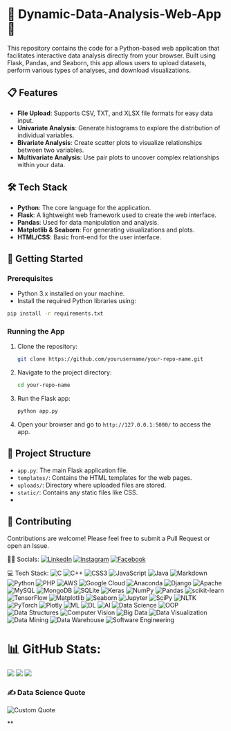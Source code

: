 # 🚀 Dynamic-Data-Analysis-Web-App🚀 
This repository contains the code for a Python-based web application that facilitates interactive data analysis directly from your browser. Built using Flask, Pandas, and Seaborn, this app allows users to upload datasets, perform various types of analyses, and download visualizations.

## 📋 Features

- **File Upload**: Supports CSV, TXT, and XLSX file formats for easy data input.
- **Univariate Analysis**: Generate histograms to explore the distribution of individual variables.
- **Bivariate Analysis**: Create scatter plots to visualize relationships between two variables.
- **Multivariate Analysis**: Use pair plots to uncover complex relationships within your data.

## 🛠️ Tech Stack

- **Python**: The core language for the application.
- **Flask**: A lightweight web framework used to create the web interface.
- **Pandas**: Used for data manipulation and analysis.
- **Matplotlib & Seaborn**: For generating visualizations and plots.
- **HTML/CSS**: Basic front-end for the user interface.

## 🚀 Getting Started

### Prerequisites

- Python 3.x installed on your machine.
- Install the required Python libraries using:

```bash
pip install -r requirements.txt
```

### Running the App

1. Clone the repository:
   ```bash
   git clone https://github.com/yourusername/your-repo-name.git
   ```
2. Navigate to the project directory:
   ```bash
   cd your-repo-name
   ```
3. Run the Flask app:
   ```bash
   python app.py
   ```
4. Open your browser and go to `http://127.0.0.1:5000/` to access the app.

## 📂 Project Structure

- `app.py`: The main Flask application file.
- `templates/`: Contains the HTML templates for the web pages.
- `uploads/`: Directory where uploaded files are stored.
- `static/`: Contains any static files like CSS.
- 
## 🤝 Contributing

Contributions are welcome! Please feel free to submit a Pull Request or open an Issue.

🌟🌐 Socials:
[![LinkedIn](https://img.shields.io/badge/LinkedIn-%230077B5.svg?logo=linkedin&logoColor=white)](https://www.linkedin.com/in/samiya-malik-4a0053243/) 
[![Instagram](https://img.shields.io/badge/Instagram-%23E4405F.svg?logo=instagram&logoColor=white)](https://www.instagram.com/samsemi42/)
[![Facebook](https://img.shields.io/badge/Facebook-%231877F2.svg?logo=facebook&logoColor=white)](https://www.facebook.com/profile.php?id=61554558765966)<br>




💻 Tech Stack:
![C](https://img.shields.io/badge/c-%2300599C.svg?style=flat&logo=c&logoColor=white) 
![C++](https://img.shields.io/badge/c++-%2300599C.svg?style=flat&logo=c%2B%2B&logoColor=white) 
![CSS3](https://img.shields.io/badge/css3-%231572B6.svg?style=flat&logo=css3&logoColor=white) 
![JavaScript](https://img.shields.io/badge/javascript-%23323330.svg?style=flat&logo=javascript&logoColor=%23F7DF1E) 
![Java](https://img.shields.io/badge/java-%23ED8B00.svg?style=flat&logo=java&logoColor=white) 
![Markdown](https://img.shields.io/badge/markdown-%23000000.svg?style=flat&logo=markdown&logoColor=white) 
![Python](https://img.shields.io/badge/python-3670A0?style=flat&logo=python&logoColor=ffdd54) 
![PHP](https://img.shields.io/badge/php-%23777BB4.svg?style=flat&logo=php&logoColor=white) 
![AWS](https://img.shields.io/badge/AWS-%23FF9900.svg?style=flat&logo=amazon-aws&logoColor=white) 
![Google Cloud](https://img.shields.io/badge/Google%20Cloud-%234285F4.svg?style=flat&logo=google-cloud&logoColor=white) 
![Anaconda](https://img.shields.io/badge/Anaconda-%2344A833.svg?style=flat&logo=anaconda&logoColor=white) 
![Django](https://img.shields.io/badge/django-%23092E20.svg?style=flat&logo=django&logoColor=white) 
![Apache](https://img.shields.io/badge/apache-%23D42029.svg?style=flat&logo=apache&logoColor=white) 
![MySQL](https://img.shields.io/badge/mysql-%2300f.svg?style=flat&logo=mysql&logoColor=white) 
![MongoDB](https://img.shields.io/badge/MongoDB-%234ea94b.svg?style=flat&logo=mongodb&logoColor=white) 
![SQLite](https://img.shields.io/badge/sqlite-%2307405e.svg?style=flat&logo=sqlite&logoColor=white) 
![Keras](https://img.shields.io/badge/Keras-%23D00000.svg?style=flat&logo=Keras&logoColor=white) 
![NumPy](https://img.shields.io/badge/numpy-%23013243.svg?style=flat&logo=numpy&logoColor=white) 
![Pandas](https://img.shields.io/badge/pandas-%23150458.svg?style=flat&logo=pandas&logoColor=white) 
![scikit-learn](https://img.shields.io/badge/scikit--learn-%23F7931E.svg?style=flat&logo=scikit-learn&logoColor=white) 
![TensorFlow](https://img.shields.io/badge/TensorFlow-%23FF6F00.svg?style=flat&logo=TensorFlow&logoColor=white) 
![Matplotlib](https://img.shields.io/badge/Matplotlib-%230079C1.svg?style=flat&logo=Matplotlib&logoColor=white) 
![Seaborn](https://img.shields.io/badge/Seaborn-%231C1E21.svg?style=flat&logo=Seaborn&logoColor=white)
![Jupyter](https://img.shields.io/badge/Jupyter-%23F37626.svg?style=flat&logo=Jupyter&logoColor=white)
![SciPy](https://img.shields.io/badge/SciPy-%230C55A5.svg?style=flat&logo=SciPy&logoColor=white)
![NLTK](https://img.shields.io/badge/NLTK-%23007A00.svg?style=flat&logo=NLTK&logoColor=white)
![PyTorch](https://img.shields.io/badge/PyTorch-%23EE4C2C.svg?style=flat&logo=PyTorch&logoColor=white)
![Plotly](https://img.shields.io/badge/Plotly-%233F4F75.svg?style=flat&logo=Plotly&logoColor=white)
![ML](https://img.shields.io/badge/Machine%20Learning-%23F7931E.svg?style=flat&logo=ML&logoColor=white)
![DL](https://img.shields.io/badge/Deep%20Learning-%23FF6F00.svg?style=flat&logo=DL&logoColor=white)
![AI](https://img.shields.io/badge/Artificial%20Intelligence-%2307405e.svg?style=flat&logo=AI&logoColor=white)
![Data Science](https://img.shields.io/badge/Data%20Science-%231C1E21.svg?style=flat&logo=Data%20Science&logoColor=white)
![OOP](https://img.shields.io/badge/OOP-%231572B6.svg?style=flat&logo=OOP&logoColor=white)
![Data Structures](https://img.shields.io/badge/Data%20Structures-%2300599C.svg?style=flat&logo=Data%20Structures&logoColor=white)
![Computer Vision](https://img.shields.io/badge/Computer%20Vision-%23EE4C2C.svg?style=flat&logo=Computer%20Vision&logoColor=white)
![Big Data](https://img.shields.io/badge/Big%20Data-%234285F4.svg?style=flat&logo=Big%20Data&logoColor=white)
![Data Visualization](https://img.shields.io/badge/Data%20Visualization-%230079C1.svg?style=flat&logo=Data%20Visualization&logoColor=white)
![Data Mining](https://img.shields.io/badge/Data%20Mining-%234ea94b.svg?style=flat&logo=Data%20Mining&logoColor=white)
![Data Warehouse](https://img.shields.io/badge/Data%20Warehouse-%2307405e.svg?style=flat&logo=Data%20Warehouse&logoColor=white)
![Software Engineering](https://img.shields.io/badge/Software%20Engineering-%23ED8B00.svg?style=flat&logo=Software%20Engineering&logoColor=white)

# 📊 GitHub Stats:
![](https://github-readme-stats.vercel.app/api?username=samiyamalik&theme=dark&hide_border=true&include_all_commits=false&count_private=false)
![](https://github-readme-streak-stats.herokuapp.com/?user=samiyamalik&theme=dark&hide_border=true)
![](https://github-readme-stats.vercel.app/api/top-langs/?username=samiyamalik&theme=dark&hide_border=true&layout=compact)

### ✍️ Data Science Quote
![Custom Quote](https://img.shields.io/badge/-"Data%20is%20the%20new%20oil,%20but%20it’s%20valuable%20only%20when%20refined."%20—%20Clive%20Humby-blueviolet)


**

```
